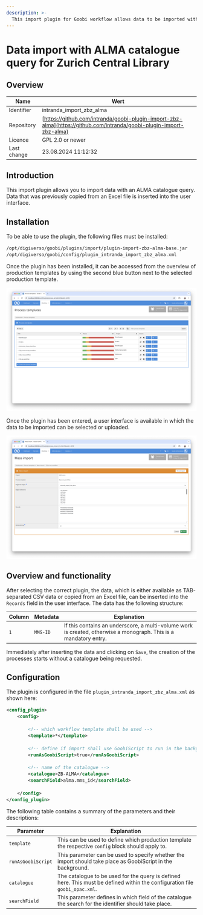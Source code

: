 ```yaml
---
description: >-
  This import plugin for Goobi workflow allows data to be imported with a subsequent catalogue query from ALMA, as required for the Zentralbibliothek Zürich.
---
```


# Data import with ALMA catalogue query for Zurich Central Library

## Overview

Name                     | Wert
-------------------------|-----------
Identifier               | intranda_import_zbz_alma
Repository               | [https://github.com/intranda/goobi-plugin-import-zbz-alma](https://github.com/intranda/goobi-plugin-import-zbz-alma)
Licence              | GPL 2.0 or newer 
Last change    | 23.08.2024 11:12:32


## Introduction
This import plugin allows you to import data with an ALMA catalogue query. Data that was previously copied from an Excel file is inserted into the user interface.

## Installation
To be able to use the plugin, the following files must be installed:

```bash
/opt/digiverso/goobi/plugins/import/plugin-import-zbz-alma-base.jar
/opt/digiverso/goobi/config/plugin_intranda_import_zbz_alma.xml
```

Once the plugin has been installed, it can be accessed from the overview of production templates by using the second blue button next to the selected production template.

![Production template with additional blue button for mass import](images/goobi-plugin-import-zbz-alma_screen1_en.png)

Once the plugin has been entered, a user interface is available in which the data to be imported can be selected or uploaded.

![User interface of the import plugin](images/goobi-plugin-import-zbz-alma_screen2_en.png)


## Overview and functionality
After selecting the correct plugin, the data, which is either available as TAB-separated CSV data or copied from an Excel file, can be inserted into the `Records` field in the user interface. The data has the following structure:

Column    | Metadata        | Explanation
----------|-----------------|-------------------------
`1`       | `MMS-ID`        | If this contains an underscore, a multi-volume work is created, otherwise a monograph. This is a mandatory entry.

Immediately after inserting the data and clicking on `Save`, the creation of the processes starts without a catalogue being requested.


## Configuration
The plugin is configured in the file `plugin_intranda_import_zbz_alma.xml` as shown here:

```xml
<config_plugin>
	<config>

		<!-- which workflow template shall be used -->
		<template>*</template>

		<!-- define if import shall use GoobiScript to run in the background -->
		<runAsGoobiScript>true</runAsGoobiScript>
		
		<!-- name of the catalogue -->
		<catalogue>ZB-ALMA</catalogue>
		<searchField>alma.mms_id</searchField>

	</config>
</config_plugin>

```

The following table contains a summary of the parameters and their descriptions:

Parameter               | Explanation
------------------------|------------------------------------
`template`              | This can be used to define which production template the respective `config` block should apply to. 
`runAsGoobiScript`      | This parameter can be used to specify whether the import should take place as GoobiScript in the background.
`catalogue`             | The catalogue to be used for the query is defined here. This must be defined within the configuration file `goobi_opac.xml`.
`searchField`           | This parameter defines in which field of the catalogue the search for the identifier should take place.